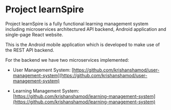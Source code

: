 # Project learnSpire

Project learnSpire is a fully functional learning management system including microservices architectured API backend, Android application and single-page React website.

This is the Android mobile application which is developed to make use of the REST API backend.

For the backend we have two microservices implemented:

- User Management System: [https://github.com/krishanshamod/user-management-system](https://github.com/krishanshamod/user-management-system)

- Learning Management System: [https://github.com/krishanshamod/learning-management-system](https://github.com/krishanshamod/learning-management-system)

